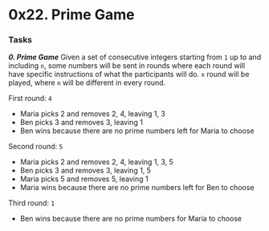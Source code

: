 # 0x22. Prime Game

### Tasks

_**0. Prime Game**_
Given a set of consecutive integers starting from `1` up to and including `n`, some numbers will be sent in rounds where each round will have specific instructions of what the participants will do. `x` round will be played, where `n` will be different in every round.

First round: `4`

- Maria picks 2 and removes 2, 4, leaving 1, 3
- Ben picks 3 and removes 3, leaving 1
- Ben wins because there are no prime numbers left for Maria to choose

Second round: `5`

- Maria picks 2 and removes 2, 4, leaving 1, 3, 5
- Ben picks 3 and removes 3, leaving 1, 5
- Maria picks 5 and removes 5, leaving 1
- Maria wins because there are no prime numbers left for Ben to choose

Third round: `1`

- Ben wins because there are no prime numbers for Maria to choose
